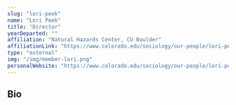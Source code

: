 ```yaml
---
slug: "lori-peek"
name: "Lori Peek"
title: "Director"
yearDeparted: ""
affiliation: "Natural Hazards Center, CU Boulder"
affiliationLink: "https://www.colorado.edu/sociology/our-people/lori-peek"
type: "external"
img: "/img/member-lori.png"
personalWebsite: "https://www.colorado.edu/sociology/our-people/lori-peek"
---
```

## Bio

